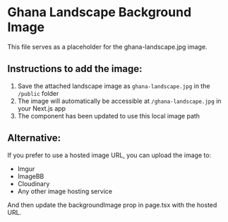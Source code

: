 # Ghana Landscape Background Image

This file serves as a placeholder for the ghana-landscape.jpg image.

## Instructions to add the image:
1. Save the attached landscape image as `ghana-landscape.jpg` in the `/public` folder
2. The image will automatically be accessible at `/ghana-landscape.jpg` in your Next.js app
3. The component has been updated to use this local image path

## Alternative:
If you prefer to use a hosted image URL, you can upload the image to:
- Imgur
- ImageBB  
- Cloudinary
- Any other image hosting service

And then update the backgroundImage prop in page.tsx with the hosted URL.
